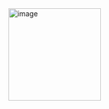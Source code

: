 <img width="183" alt="image" src="https://github.com/user-attachments/assets/500d5bae-8949-4eb8-9c22-450f64c80bcb">
  

